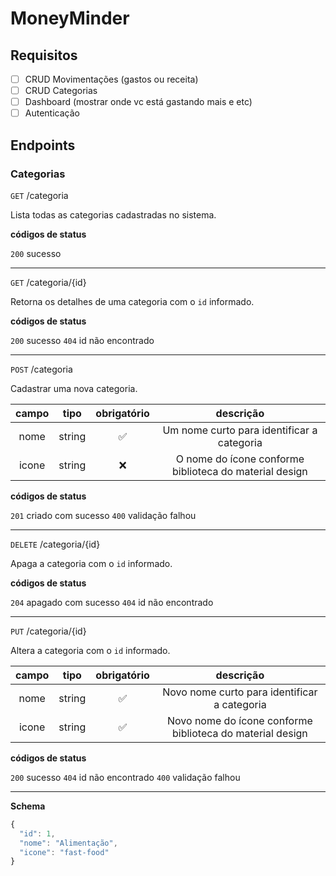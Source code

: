 # MoneyMinder

## Requisitos

- [ ] CRUD Movimentações (gastos ou receita)
- [ ] CRUD Categorias
- [ ] Dashboard (mostrar onde vc está gastando mais e etc)
- [ ] Autenticação

## Endpoints

### Categorias

`GET` /categoria

Lista todas as categorias cadastradas no sistema.

**códigos de status**

`200` sucesso

---

`GET` /categoria/{id}

Retorna os detalhes de uma categoria com o `id` informado.

**códigos de status**

`200` sucesso
`404` id não encontrado

---

`POST` /categoria

Cadastrar uma nova categoria.

| campo | tipo | obrigatório | descrição|
| :----------:|:-------:|:------------:|:-------------:
|nome|string|✅|Um nome curto para identificar a categoria
|icone|string|❌|O nome do ícone conforme biblioteca do material design

**códigos de status**

`201` criado com sucesso
`400` validação falhou

---

`DELETE` /categoria/{id}

Apaga a categoria com o `id` informado.

**códigos de status**

`204` apagado com sucesso
`404` id não encontrado

---

`PUT` /categoria/{id}

Altera a categoria com o `id` informado.

| campo | tipo | obrigatório | descrição|
| :----------:|:-------:|:------------:|:-------------:
|nome|string|✅|Novo nome curto para identificar a categoria
|icone|string|✅|Novo nome do ícone conforme biblioteca do material design

**códigos de status**

`200` sucesso
`404` id não encontrado
`400` validação falhou

---

**Schema**

```js
{
  "id": 1,
  "nome": "Alimentação",
  "icone": "fast-food"
}

```